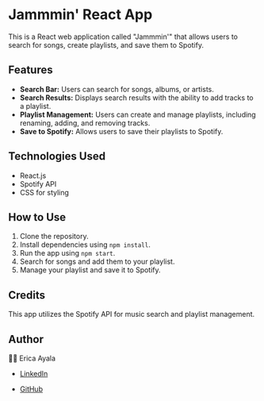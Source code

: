 # Jammmin' React App

This is a React web application called "Jammmin'" that allows users to search for songs, create playlists, and save them to Spotify.

## Features

- **Search Bar:** Users can search for songs, albums, or artists.
- **Search Results:** Displays search results with the ability to add tracks to a playlist.
- **Playlist Management:** Users can create and manage playlists, including renaming, adding, and removing tracks.
- **Save to Spotify:** Allows users to save their playlists to Spotify.

## Technologies Used

* React.js
* Spotify API
* CSS for styling

## How to Use

1. Clone the repository.
2. Install dependencies using `npm install`.
3. Run the app using `npm start`.
4. Search for songs and add them to your playlist.
5. Manage your playlist and save it to Spotify.

## Credits

This app utilizes the Spotify API for music search and playlist management. 

## Author

  :technologist: Erica Ayala 

  * [LinkedIn](https://www.linkedin.com/in/ayalavirtual)

  * [GitHub](https://www.github.com/AyalaVirtual) 
